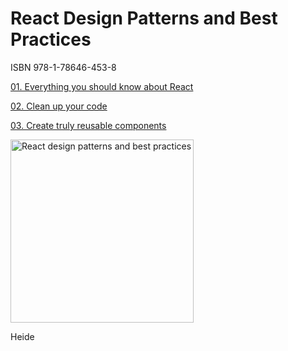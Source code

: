 # React Design Patterns and Best Practices

ISBN 978-1-78646-453-8

[01. Everything you should know about React](https://github.com/xgirma/9781786464538/tree/ch.01)

[02. Clean up your code](https://github.com/xgirma/9781786464538/tree/ch.02)

[03. Create truly reusable components]()

<img width="293" alt="React design patterns and best practices" src="https://user-images.githubusercontent.com/5876481/33521978-08432d4e-d796-11e7-88df-ef383d3e936f.jpg">

Heide